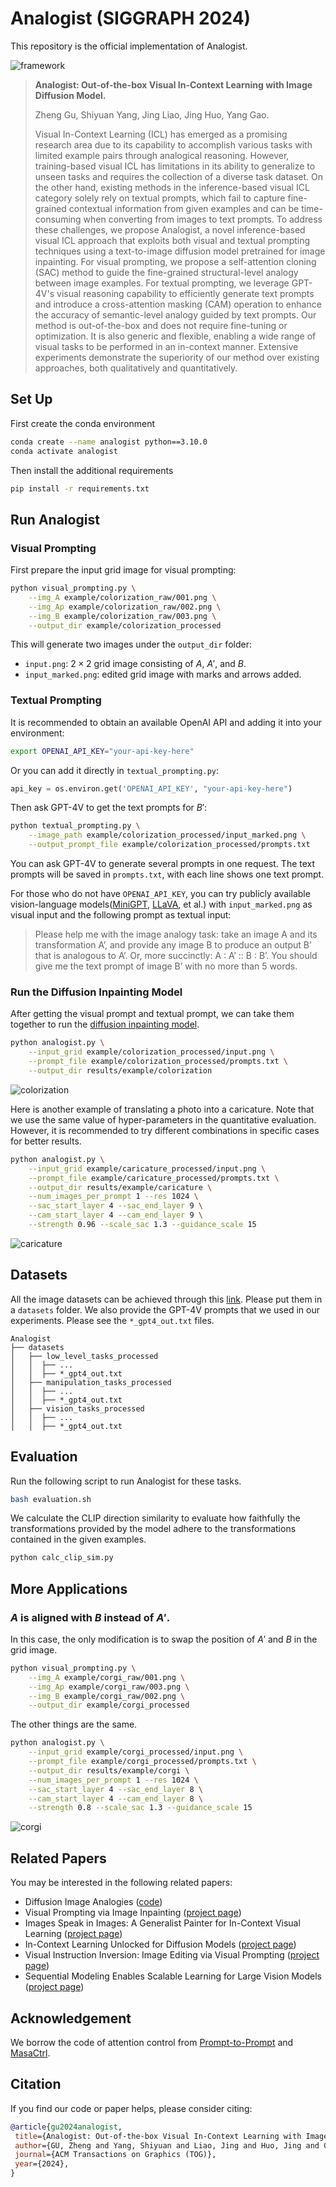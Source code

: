# Analogist (SIGGRAPH 2024)

This repository is the official implementation of Analogist.

![framework](assets/images/teaser.jpg)

> **Analogist: Out-of-the-box Visual In-Context Learning with Image Diffusion Model.**
> 
> Zheng Gu, Shiyuan Yang, Jing Liao, Jing Huo, Yang Gao.
>
>Visual In-Context Learning (ICL) has emerged as a promising research area due to its capability to accomplish various tasks with limited example pairs through analogical reasoning. However, training-based visual ICL has limitations in its ability to generalize to unseen tasks and requires the collection of a diverse task dataset. On the other hand, existing methods in the inference-based visual ICL category solely rely on textual prompts, which fail to capture fine-grained contextual information from given examples and can be time-consuming when converting from images to text prompts. To address these challenges, we propose Analogist, a novel inference-based visual ICL approach that exploits both visual and textual prompting techniques using a text-to-image diffusion model pretrained for image inpainting. For visual prompting, we propose a self-attention cloning (SAC) method to guide the fine-grained structural-level analogy between image examples. For textual prompting, we leverage GPT-4V's visual reasoning capability to efficiently generate text prompts and introduce a cross-attention masking (CAM) operation to enhance the accuracy of semantic-level analogy guided by text prompts. Our method is out-of-the-box and does not require fine-tuning or optimization. It is also generic and flexible, enabling a wide range of visual tasks to be performed in an in-context manner. Extensive experiments demonstrate the superiority of our method over existing approaches, both qualitatively and quantitatively.


## Set Up

First create the conda environment

```bash
conda create --name analogist python==3.10.0
conda activate analogist
```

Then install the additional requirements

```bash
pip install -r requirements.txt
```

## Run Analogist

### Visual Prompting

First prepare the input grid image for visual prompting:

```bash
python visual_prompting.py \
    --img_A example/colorization_raw/001.png \
    --img_Ap example/colorization_raw/002.png \
    --img_B example/colorization_raw/003.png \
    --output_dir example/colorization_processed
```

This will generate two images under the `output_dir` folder:
- `input.png`: $2\times2$ grid image consisting of $A$, $A'$, and $B$.
- `input_marked.png`: edited grid image with marks and arrows added.

### Textual Prompting

It is recommended to obtain an available OpenAI API and adding it into your environment:

```bash
export OPENAI_API_KEY="your-api-key-here"
```

Or you can add it directly in `textual_prompting.py`:

```python
api_key = os.environ.get('OPENAI_API_KEY', "your-api-key-here")
```

Then ask GPT-4V to get the text prompts for $B'$:

```bash
python textual_prompting.py \
    --image_path example/colorization_processed/input_marked.png \
    --output_prompt_file example/colorization_processed/prompts.txt
```

You can ask GPT-4V to generate several prompts in one request. The text prompts will be saved in `prompts.txt`, with each line shows one text prompt.

For those who do not have `OPENAI_API_KEY`, you can try publicly available vision-language models([MiniGPT](https://minigpt-4.github.io/), [LLaVA](https://llava-vl.github.io/), et al.) with `input_marked.png` as visual input and the following prompt as textual input:

> Please help me with the image analogy task: take an image A and its transformation A’, and provide any image B to produce an output B’ that is analogous to A’. Or, more succinctly: A : A’ :: B : B’. You should give me the text prompt of image B’ with no more than 5 words.

### Run the Diffusion Inpainting Model

After getting the visual prompt and textual prompt, we can take them together to run the [diffusion inpainting model](https://huggingface.co/runwayml/stable-diffusion-inpainting).

```bash
python analogist.py \
    --input_grid example/colorization_processed/input.png \
    --prompt_file example/colorization_processed/prompts.txt \
    --output_dir results/example/colorization
```

![colorization](assets/images/colorization.jpg)


Here is another example of translating a photo into a caricature. Note that we use the same value of hyper-parameters in the quantitative evaluation. However, it is recommended to try different combinations in specific cases for better results.

```bash
python analogist.py \
    --input_grid example/caricature_processed/input.png \
    --prompt_file example/caricature_processed/prompts.txt \
    --output_dir results/example/caricature \
    --num_images_per_prompt 1 --res 1024 \
    --sac_start_layer 4 --sac_end_layer 9 \
    --cam_start_layer 4 --cam_end_layer 9 \
    --strength 0.96 --scale_sac 1.3 --guidance_scale 15
```

![caricature](assets/images/caricature.jpg)

## Datasets

All the image datasets can be achieved through this [link](https://portland-my.sharepoint.com/:f:/g/personal/zhenggu4-c_my_cityu_edu_hk/Eh_jT6A5s6VHo7Q4GiDAKY4BjqQ3_f9MJ89qdsIEbe_K2g?e=kJY6HB). Please put them in a `datasets` folder. We also provide the GPT-4V prompts that we used in our experiments. Please see the `*_gpt4_out.txt` files.

```
Analogist
├── datasets
│   ├── low_level_tasks_processed
│   │  ├── ... 
│   │  ├── *_gpt4_out.txt
│   ├── manipulation_tasks_processed
│   │  ├── ...
│   │  ├── *_gpt4_out.txt
│   ├── vision_tasks_processed
│   │  ├── ...
│   │  ├── *_gpt4_out.txt
```

## Evaluation

Run the following script to run Analogist for these tasks.

```bash
bash evaluation.sh
```


We calculate the CLIP direction similarity to evaluate how faithfully the transformations provided by the model adhere to the transformations contained in the given examples.

```bash
python calc_clip_sim.py
```

## More Applications

### $A$ is aligned with $B$ instead of $A'$. 

In this case, the only modification is to swap the position of $A'$ and $B$ in the grid image.

```bash
python visual_prompting.py \
    --img_A example/corgi_raw/001.png \
    --img_Ap example/corgi_raw/003.png \
    --img_B example/corgi_raw/002.png \
    --output_dir example/corgi_processed
```

The other things are the same.

```bash
python analogist.py \
    --input_grid example/corgi_processed/input.png \
    --prompt_file example/corgi_processed/prompts.txt \
    --output_dir results/example/corgi \
    --num_images_per_prompt 1 --res 1024 \
    --sac_start_layer 4 --sac_end_layer 8 \
    --cam_start_layer 4 --cam_end_layer 8 \
    --strength 0.8 --scale_sac 1.3 --guidance_scale 15
```

![corgi](assets/images/corgi.jpg)

## Related Papers

You may be interested in the following related papers:

- Diffusion Image Analogies ([code](https://github.com/subrtadel/DIA))
- Visual Prompting via Image Inpainting ([project page](https://yossigandelsman.github.io/visual_prompt/))
- Images Speak in Images: A Generalist Painter for In-Context Visual Learning ([project page](https://github.com/baaivision/Painter))
- In-Context Learning Unlocked for Diffusion Models ([project page](https://zhendong-wang.github.io/prompt-diffusion.github.io/))
- Visual Instruction Inversion: Image Editing via Visual Prompting ([project page](https://thaoshibe.github.io/visii/))
- Sequential Modeling Enables Scalable Learning for Large Vision Models ([project page](https://yutongbai.com/lvm.html))


## Acknowledgement

We borrow the code of attention control from [Prompt-to-Prompt](https://prompt-to-prompt.github.io/) and [MasaCtrl](https://ljzycmd.github.io/projects/MasaCtrl/).


## Citation

If you find our code or paper helps, please consider citing:

```bibtex
@article{gu2024analogist,
 title={Analogist: Out-of-the-box Visual In-Context Learning with Image Diffusion Model},
 author={GU, Zheng and Yang, Shiyuan and Liao, Jing and Huo, Jing and Gao, Yang},
 journal={ACM Transactions on Graphics (TOG)},
 year={2024},
}
```
